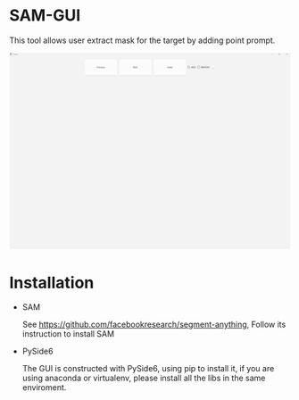 # SAM-GUI

This tool allows user extract mask for the target by adding point prompt.

![image](https://github.com/Moyv-Wang/SAM-GUI/blob/master/test.gif)


# Installation

- SAM

  See https://github.com/facebookresearch/segment-anything, Follow its instruction to install SAM

- PySide6

  The GUI is constructed with PySide6, using pip to install it, if you are using  anaconda or virtualenv, please install all the libs in the same enviroment.

